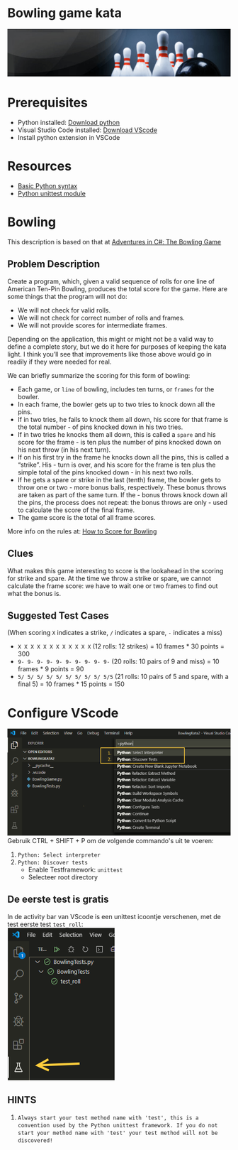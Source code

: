 Bowling game kata
==================
![BowlingBanner](.attachments/bowling-banner.png)

# Prerequisites
- Python installed: [Download python](https://www.python.org/downloads/)
- Visual Studio Code installed: [Download VScode](https://code.visualstudio.com/download)
- Install python extension in VSCode

# Resources
- [Basic Python syntax](https://wiki.python.org/moin/SimplePrograms)
- [Python unittest module](https://docs.python.org/3.7/library/unittest.html?#basic-example)

# Bowling
This description is based on that at [Adventures in C#: The Bowling Game](http://ronjeffries.com/xprog/articles/acsbowling/)

## Problem Description
Create a program, which, given a valid sequence of rolls for one line of American Ten-Pin Bowling, produces the total score for the game. Here are some things that the program will not do:

- We will not check for valid rolls.
- We will not check for correct number of rolls and frames.
- We will not provide scores for intermediate frames.

Depending on the application, this might or might not be a valid way to define a complete story, but we do it here for purposes of keeping the kata light. I think you’ll see that improvements like those above would go in readily if they were needed for real.

We can briefly summarize the scoring for this form of bowling:

- Each game, or `line` of bowling, includes ten turns, or `frames` for the bowler.
- In each frame, the bowler gets up to two tries to knock down all the pins.
- If in two tries, he fails to knock them all down, his score for that frame is the total number - of pins knocked down in his two tries.
- If in two tries he knocks them all down, this is called a `spare` and his score for the frame - is ten plus the number of pins knocked down on his next throw (in his next turn).
- If on his first try in the frame he knocks down all the pins, this is called a “strike”. His - turn is over, and his score for the frame is ten plus the simple total of the pins knocked down - in his next two rolls.
- If he gets a spare or strike in the last (tenth) frame, the bowler gets to throw one or two - more bonus balls, respectively. These bonus throws are taken as part of the same turn. If the - bonus throws knock down all the pins, the process does not repeat: the bonus throws are only - used to calculate the score of the final frame.
- The game score is the total of all frame scores.

More info on the rules at: [How to Score for Bowling](http://www.topendsports.com/sport/tenpin/scoring.htm)

## Clues
What makes this game interesting to score is the lookahead in the scoring for strike and spare. At the time we throw a strike or spare, we cannot calculate the frame score: we have to wait one or two frames to find out what the bonus is.

## Suggested Test Cases
(When scoring `X` indicates a strike, `/` indicates a spare, `-` indicates a miss)

- `X X X X X X X X X X X X` (12 rolls: 12 strikes) = 10 frames * 30 points = 300
- `9- 9- 9- 9- 9- 9- 9- 9- 9- 9-` (20 rolls: 10 pairs of 9 and miss) = 10 frames * 9 points = 90
- `5/ 5/ 5/ 5/ 5/ 5/ 5/ 5/ 5/ 5/5` (21 rolls: 10 pairs of 5 and spare, with a final 5) = 10 frames * 15 points = 150

# Configure VScode
![pythoncommands](.attachments/python-commands.png)  
Gebruik CTRL + SHIFT + P om de volgende commando's uit te voeren:
1. `Python: Select interpreter`
2. `Python: Discover tests`
    - Enable Testframework: `unittest`
    - Selecteer root directory

## De eerste test is gratis
In de activity bar van VScode is een unittest icoontje verschenen, met de test eerste test `test_roll`:  
![unittest](.attachments/unittest.png)

## HINTS
1. `Always start your test method name with 'test', this is a convention used by the Python unittest framework. If you do not start your method name with 'test' your test method will not be discovered!`
